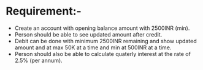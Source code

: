 # Requirement:-
* Create an account with opening balance amount with 2500INR (min).
* Person should be able to see updated amount after credit.
* Debit can be done with minimum 2500INR remaining and show updated amount and at max 50K at a time and min at 500INR at a time.
* Person should also be able to calculate quaterly interest at the rate of 2.5% (per annum).

